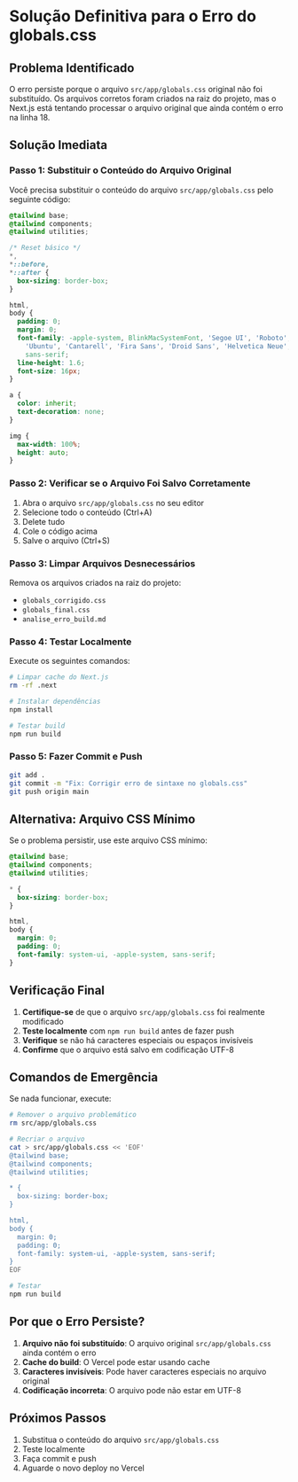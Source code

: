 # Solução Definitiva para o Erro do globals.css

## Problema Identificado

O erro persiste porque o arquivo `src/app/globals.css` original não foi substituído. Os arquivos corretos foram criados na raiz do projeto, mas o Next.js está tentando processar o arquivo original que ainda contém o erro na linha 18.

## Solução Imediata

### Passo 1: Substituir o Conteúdo do Arquivo Original

Você precisa substituir o conteúdo do arquivo `src/app/globals.css` pelo seguinte código:

```css
@tailwind base;
@tailwind components;
@tailwind utilities;

/* Reset básico */
*,
*::before,
*::after {
  box-sizing: border-box;
}

html,
body {
  padding: 0;
  margin: 0;
  font-family: -apple-system, BlinkMacSystemFont, 'Segoe UI', 'Roboto', 'Oxygen',
    'Ubuntu', 'Cantarell', 'Fira Sans', 'Droid Sans', 'Helvetica Neue',
    sans-serif;
  line-height: 1.6;
  font-size: 16px;
}

a {
  color: inherit;
  text-decoration: none;
}

img {
  max-width: 100%;
  height: auto;
}
```

### Passo 2: Verificar se o Arquivo Foi Salvo Corretamente

1. Abra o arquivo `src/app/globals.css` no seu editor
2. Selecione todo o conteúdo (Ctrl+A)
3. Delete tudo
4. Cole o código acima
5. Salve o arquivo (Ctrl+S)

### Passo 3: Limpar Arquivos Desnecessários

Remova os arquivos criados na raiz do projeto:
- `globals_corrigido.css`
- `globals_final.css`
- `analise_erro_build.md`

### Passo 4: Testar Localmente

Execute os seguintes comandos:

```bash
# Limpar cache do Next.js
rm -rf .next

# Instalar dependências
npm install

# Testar build
npm run build
```

### Passo 5: Fazer Commit e Push

```bash
git add .
git commit -m "Fix: Corrigir erro de sintaxe no globals.css"
git push origin main
```

## Alternativa: Arquivo CSS Mínimo

Se o problema persistir, use este arquivo CSS mínimo:

```css
@tailwind base;
@tailwind components;
@tailwind utilities;

* {
  box-sizing: border-box;
}

html,
body {
  margin: 0;
  padding: 0;
  font-family: system-ui, -apple-system, sans-serif;
}
```

## Verificação Final

1. **Certifique-se** de que o arquivo `src/app/globals.css` foi realmente modificado
2. **Teste localmente** com `npm run build` antes de fazer push
3. **Verifique** se não há caracteres especiais ou espaços invisíveis
4. **Confirme** que o arquivo está salvo em codificação UTF-8

## Comandos de Emergência

Se nada funcionar, execute:

```bash
# Remover o arquivo problemático
rm src/app/globals.css

# Recriar o arquivo
cat > src/app/globals.css << 'EOF'
@tailwind base;
@tailwind components;
@tailwind utilities;

* {
  box-sizing: border-box;
}

html,
body {
  margin: 0;
  padding: 0;
  font-family: system-ui, -apple-system, sans-serif;
}
EOF

# Testar
npm run build
```

## Por que o Erro Persiste?

1. **Arquivo não foi substituído**: O arquivo original `src/app/globals.css` ainda contém o erro
2. **Cache do build**: O Vercel pode estar usando cache
3. **Caracteres invisíveis**: Pode haver caracteres especiais no arquivo original
4. **Codificação incorreta**: O arquivo pode não estar em UTF-8

## Próximos Passos

1. Substitua o conteúdo do arquivo `src/app/globals.css`
2. Teste localmente
3. Faça commit e push
4. Aguarde o novo deploy no Vercel